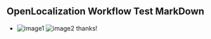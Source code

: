 ## OpenLocalization Workflow Test MarkDown
* ![image1](.\df7ad150-d7ad-4206-a63b-6ffe7675d73e.PNG)   ![image2](.\4e30fddf-37c1-4a3e-b8f0-40821eaf13a3.png) 
thanks!